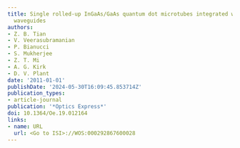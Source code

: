 ```yaml
---
title: Single rolled-up InGaAs/GaAs quantum dot microtubes integrated with silicon-on-insulator
  waveguides
authors:
- Z. B. Tian
- V. Veerasubramanian
- P. Bianucci
- S. Mukherjee
- Z. T. Mi
- A. G. Kirk
- D. V. Plant
date: '2011-01-01'
publishDate: '2024-05-30T16:09:45.853714Z'
publication_types:
- article-journal
publication: '*Optics Express*'
doi: 10.1364/Oe.19.012164
links:
- name: URL
  url: <Go to ISI>://WOS:000292867600028
---
```


